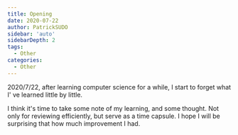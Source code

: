 ```yaml
---
title: Opening
date: 2020-07-22
author: PatrickSUDO
sidebar: 'auto'
sidebarDepth: 2
tags:
  - Other
categories:
  - Other
---
```



2020/7/22, after learning computer science for a while, I start to forget what I' ve learned little by little.

I think it's time to take some note of my learning, and some thought. Not only for reviewing efficiently, but serve as a time capsule. I hope I will be surprising that how much improvement I had.
<Disqus shortname="patricksudo" />
